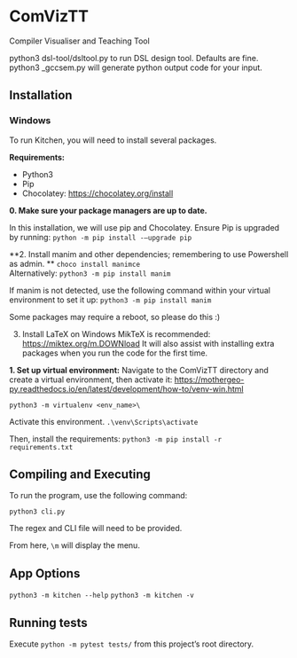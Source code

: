 # ComVizTT
Compiler Visualiser and Teaching Tool


python3 dsl-tool/dsltool.py to run DSL design tool. Defaults are fine.
python3 <generated file>_gccsem.py will generate python output code for your input.


## Installation

### Windows
To run Kitchen, you will need to install several packages.

**Requirements:**
- Python3
- Pip
- Chocolatey: https://chocolatey.org/install

**0. Make sure your package managers are up to date.**

In this installation, we will use pip and Chocolatey. Ensure Pip is upgraded by running:
```python -m pip install -–upgrade pip```


**2. Install manim and other dependencies; remembering to use Powershell as admin. **
  ```choco install manimce```  
  Alternatively:   ```python3 -m pip install manim```
  
  If manim is not detected, use the following command within your virtual environment to set it up:
  ```python3 -m pip install manim```
  
  Some packages may require a reboot, so please do this :)
  
3. Install LaTeX on Windows
  MikTeX is recommended: https://miktex.org/m.DOWNload
  It will also assist with installing extra packages when you run the code for the first time.
  

**1. Set up virtual environment:**
Navigate to the ComVizTT directory and create a virtual environment, then activate it:
https://mothergeo-py.readthedocs.io/en/latest/development/how-to/venv-win.html

```python3 -m virtualenv <env_name>\```

Activate this environment.
```.\venv\Scripts\activate```

Then, install the requirements:
```python3 -m pip install -r requirements.txt```
 
## Compiling and Executing
  
  To run the program, use the following command:
  
  ``` python3 cli.py ```
  
  The regex and CLI file will need to be provided.
  
  From here, `\m` will display the menu. 

## App Options

```python3 -m kitchen --help```
```python3 -m kitchen -v ```
  
## Running tests
Execute `python -m pytest tests/` from this project’s root directory.




